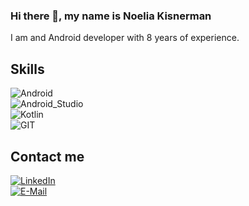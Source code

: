 ### Hi there 👋, my name is Noelia Kisnerman

I am and Android developer with 8 years of experience.

## Skills

![Android](https://img.shields.io/badge/Android-555555?style=for-the-badge&logo=android&logoColor=green)<br>
![Android_Studio](https://img.shields.io/badge/Android_Studio-555555?style=for-the-badge&logo=android-studio&logoColor=yellow)<br>
![Kotlin](https://img.shields.io/badge/Kotlin-555555?style=for-the-badge&logo=kotlin&logoColor=yellow)<br>
![GIT](https://img.shields.io/badge/GIT-555555?style=for-the-badge&logo=git&logoColor=red)<br>

## Contact me

[![LinkedIn](https://img.shields.io/badge/Linkedin-FFFFFF?style=plastic&logo=linkedin&logoColor=blue)](https://www.linkedin.com/in/noeliak/)<br>
[![E-Mail](https://img.shields.io/badge/Email-FFFFFF?style=plastic&logo=Gmail&logoColor=red)](mailto:noelia.kisnerman@gmail.com)
